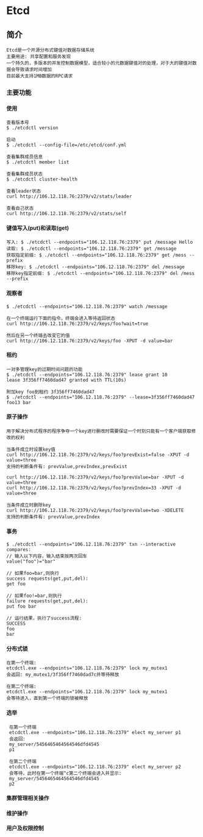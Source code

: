# Etcd

## 简介
    Etcd是一个开源分布式键值对数据存储系统
    主要用途: 共享配置和服务发现
    一个持久的，多版本的并发控制数据模型，适合较小的元数据键值对的处理，对于大的键值对数据会导致请求时间增加
    目前最大支持1MB数据的RPC请求

### 主要功能

#### 使用
    查看版本号
    $ ./etcdctl version
    
    启动
    $ ./etcdctl --config-file=/etc/etcd/conf.yml
    
    查看集群成员信息
    $ ./etcdctl member list
    
    查看集群成员状态
    $ ./etcdctl cluster-health
    
    查看leader状态
    curl http://106.12.118.76:2379/v2/stats/leader
    
    查看自己状态
    curl http://106.12.118.76:2379/v2/stats/self


#### 键值写入(put)和读取(get)
    写入: $ ./etcdctl --endpoints="106.12.118.76:2379" put /message Hello
    读取: $ ./etcdctl --endpoints="106.12.118.76:2379" get /message
    获取指定前缀: $ ./etcdctl --endpoints="106.12.118.76:2379" get /mess --prefix
    移除key: $ ./etcdctl --endpoints="106.12.118.76:2379" del /message
    移除key指定前缀: $ ./etcdctl --endpoints="106.12.118.76:2379" del /mess --prefix

#### 观察者
    $ ./etcdctl --endpoints="106.12.118.76:2379" watch /message
    
    在一个终端运行下面的指令，终端会进入等待返回状态
    curl http://106.12.118.76:2379/v2/keys/foo?wait=true
    
    然后在另一个终端去改变它的值
    curl http://106.12.118.76:2379/v2/keys/foo -XPUT -d value=bar

#### 租约
    一对多管理key的过期时间问题的功能
    $ ./etcdctl --endpoints="106.12.118.76:2379" lease grant 10
    lease 3f356ff7460dad47 granted with TTL(10s)
    
    附加key foo到租约 3f356ff7460dad47
    $ ./etcdctl --endpoints="106.12.118.76:2379" --lease=3f356ff7460dad47 foo13 bar

    
#### 原子操作
    用于解决分布式程序的程序争夺一个key进行删改时需要保证一个时刻只能有一个客户端获取修改的权利

    当条件成立时设置key值
    curl http://106.12.118.76:2379/v2/keys/foo?prevExist=false -XPUT -d value=three    
    支持的判断条件有: prevValue,prevIndex,prevExist
    
    curl http://106.12.118.76:2379/v2/keys/foo?prevValue=bar -XPUT -d value=three    
    curl http://106.12.118.76:2379/v2/keys/foo?prevIndex=33 -XPUT -d value=three    
    
    当条件成立时删除key
    curl http://106.12.118.76:2379/v2/keys/foo?prevValue=two -XDELETE  
    支持的判断条件有: prevValue,prevIndex

#### 事务
    $ ./etcdctl --endpoints="106.12.118.76:2379" txn --interactive
    compares:
    // 输入以下内容，输入结束按两次回车
    value("foo")="bar"
    
    // 如果foo=bar,则执行
    success requests(get,put,del):
    get foo
    
    // 如果foo!=bar,则执行
    failure requests(get,put,del):
    put foo bar
    
    // 运行结果，执行了success流程:
    SUCCESS
    foo
    bar
    
#### 分布式锁
    在第一个终端:
    etcdctl.exe --endpoints="106.12.118.76:2379" lock my_mutex1
    会返回: my_mutex1/3f356ff7460dad7c并等待释放
    
    在第二个终端:
    etcdctl.exe --endpoints="106.12.118.76:2379" lock my_mutex1
    会等待进入，直到第一个终端的锁被释放
    
#### 选举
     在第一个终端
     etcdctl.exe --endpoints="106.12.118.76:2379" elect my_server p1
     会返回:
     my_server/5456465464564546dfd4545
     p1
     
     在第二个终端
     etcdctl.exe --endpoints="106.12.118.76:2379" elect my_server p2
     会等待，此时在第一个终端^c第二个终端会进入并显示:
     my_server/5456465464564546dfd4545
     p2

#### 集群管理相关操作

#### 维护操作

#### 用户及权限控制

